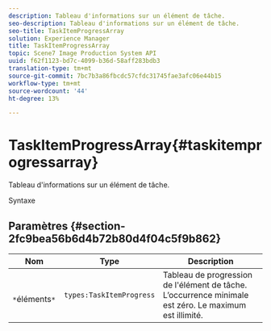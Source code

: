```yaml
---
description: Tableau d'informations sur un élément de tâche.
seo-description: Tableau d'informations sur un élément de tâche.
seo-title: TaskItemProgressArray
solution: Experience Manager
title: TaskItemProgressArray
topic: Scene7 Image Production System API
uuid: f62f1123-bd7c-4099-b36d-58aff283bdb3
translation-type: tm+mt
source-git-commit: 7bc7b3a86fbcdc57cfdc31745fae3afc06e44b15
workflow-type: tm+mt
source-wordcount: '44'
ht-degree: 13%

---
```



# TaskItemProgressArray{#taskitemprogressarray}

Tableau d&#39;informations sur un élément de tâche.

Syntaxe

## Paramètres {#section-2fc9bea56b6d4b72b80d4f04c5f9b862}

| Nom | Type | Description |
|---|---|---|
| ` *`éléments`*` | `types:TaskItemProgress` | Tableau de progression de l&#39;élément de tâche. L’occurrence minimale est zéro. Le maximum est illimité. |

